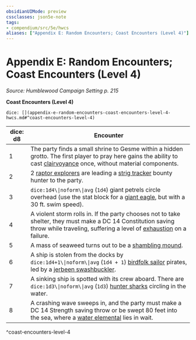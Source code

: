 ```yaml
---
obsidianUIMode: preview
cssclasses: json5e-note
tags:
- compendium/src/5e/hwcs
aliases: ["Appendix E: Random Encounters; Coast Encounters (Level 4)"]
---
```

# Appendix E: Random Encounters; Coast Encounters (Level 4)
*Source: Humblewood Campaign Setting p. 215* 

**Coast Encounters (Level 4)**

`dice: [](appendix-e-random-encounters-coast-encounters-level-4-hwcs.md#^coast-encounters-level-4)`

| dice: d8 | Encounter |
|----------|-----------|
| 1 | The party finds a small shrine to Gesme within a hidden grotto. The first player to pray here gains the ability to cast [clairvoyance](2-Mechanics/CLI/spells/clairvoyance.md) once, without material components. |
| 2 | 2 [raptor explorers](2-Mechanics/CLI/bestiary/humanoid/raptor-explorer-hwcs.md) are leading a [strig tracker](2-Mechanics/CLI/bestiary/humanoid/strig-tracker-hwcs.md) bounty hunter to the party. |
| 3 | `dice:1d4\\|noform\\|avg` (`1d4`) giant petrels circle overhead (use the stat block for a [giant eagle](2-Mechanics/CLI/bestiary/beast/giant-eagle.md), but with a 30 ft. swim speed). |
| 4 | A violent storm rolls in. If the party chooses not to take shelter, they must make a DC 14 Constitution saving throw while traveling, suffering a level of [exhaustion](2-Mechanics/CLI/rules/conditions.md#Exhaustion) on a failure. |
| 5 | A mass of seaweed turns out to be a [shambling mound](2-Mechanics/CLI/bestiary/plant/shambling-mound.md). |
| 6 | A ship is stolen from the docks by `dice:1d4+1\\|noform\\|avg` (`1d4 + 1`) [birdfolk sailor](2-Mechanics/CLI/bestiary/humanoid/birdfolk-sailor-hwcs.md) pirates, led by a [jerbeen swashbuckler](2-Mechanics/CLI/bestiary/humanoid/jerbeen-swashbuckler-hwcs.md). |
| 7 | A sinking ship is spotted with its crew aboard. There are `dice:1d3\\|noform\\|avg` (`1d3`) [hunter sharks](2-Mechanics/CLI/bestiary/beast/hunter-shark.md) circling in the water. |
| 8 | A crashing wave sweeps in, and the party must make a DC 14 Strength saving throw or be swept 80 feet into the sea, where a [water elemental](2-Mechanics/CLI/bestiary/elemental/water-elemental.md) lies in wait. |
^coast-encounters-level-4